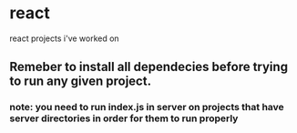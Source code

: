 # react
react projects i've worked on

<h2>Remeber to install all dependecies before trying to run any given project.</h2>

<h3>note: you need to run index.js in server on projects that have server directories in order for them to run properly</h3>
